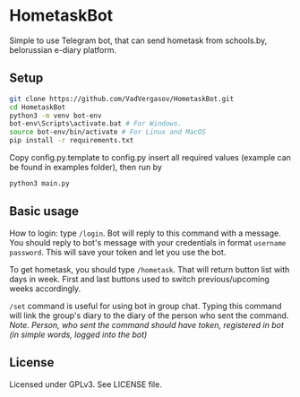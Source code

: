 HometaskBot
===========
Simple to use Telegram bot, that can send hometask from schools.by, belorussian e-diary platform.

Setup
-----------

```bash
git clone https://github.com/VadVergasov/HometaskBot.git
cd HometaskBot
python3 -m venv bot-env
bot-env\Scripts\activate.bat # For Windows.
source bot-env/bin/activate # For Linux and MacOS
pip install -r requirements.txt
```

Copy config.py.template to config.py insert all required values (example can be found in examples folder), then run by

```bash
python3 main.py
```
Basic usage
 -----
How to login: type `/login`. Bot will reply to this command with a message. You should reply to bot's message with your credentials in format `username password`. This will save your token and let you use the bot. 
<!--more-->
To get hometask, you should type `/hometask`. That will return button list with days in week. First and last buttons used to switch previous/upcoming weeks accordingly.
<!--more-->
`/set` command is useful for using bot in group chat. Typing this command will link the group's diary to the diary of the person who sent the command. *Note. Person, who sent the command should have token, registered in bot (in simple words, logged into the bot)*

License
------------
Licensed under GPLv3. See LICENSE file.


